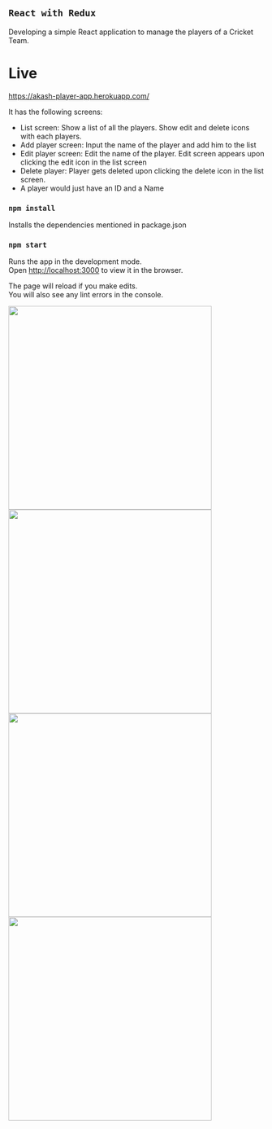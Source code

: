 ## `React with Redux`

Developing a simple React application to manage the players of a Cricket Team. 

# Live
https://akash-player-app.herokuapp.com/

It has the following screens:
<ul>
     <li>List screen: Show a list of all the players. Show edit and delete icons with each players.</li>
     <li>Add player screen: Input the name of the player and add him to the list</li>
     <li>Edit player screen: Edit the name of the player. Edit screen appears upon clicking the edit icon in the list screen</li>
     <li>Delete player: Player gets deleted upon clicking the delete icon in the list screen.</li>
     <li>A player would just have an ID and a Name</li>
</ul>     

### `npm install`

Installs the dependencies mentioned in package.json 

### `npm start`

Runs the app in the development mode.<br>
Open [http://localhost:3000](http://localhost:3000) to view it in the browser.

The page will reload if you make edits.<br>
You will also see any lint errors in the console.


<div>
  <img width="400" src="https://github.com/akash-pal/Reactjs-Redux-Player-App/blob/master/screenshots/Player%20List%20Screen.png"/>
  
  <img width="400" src="https://github.com/akash-pal/Reactjs-Redux-Player-App/blob/master/screenshots/Player%20List%20Screen%20Filled%20.png"/>
</div>


<div>
  <img width="400" src="https://github.com/akash-pal/Reactjs-Redux-Player-App/blob/master/screenshots/Add%20Player%20Screen.png"/>

  <img width="400" src="https://github.com/akash-pal/Reactjs-Redux-Player-App/blob/master/screenshots/Update%20Player%20Screen.png"/>

</div>

